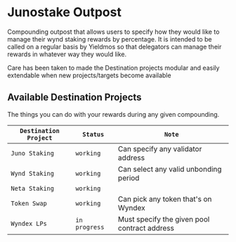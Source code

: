 # Junostake Outpost

Compounding outpost that allows users to specify how they would like to manage their wynd staking rewards by percentage. It is intended to be called on a regular basis by Yieldmos so that delegators can manage their rewards in whatever way they would like.

Care has been taken to made the Destination projects modular and easily extendable when new projects/targets become available

## Available Destination Projects

The things you can do with your rewards during any given compounding.

| `Destination Project` | `Status`      | `Note`                                       |
| --------------------- | ------------- | -------------------------------------------- |
| `Juno Staking`        | `working`     | Can specify any validator address            |
| `Wynd Staking`        | `working`     | Can select any valid unbonding period        |
| `Neta Staking`        | `working`     |                                              |
| `Token Swap`          | `working`     | Can pick any token that's on Wyndex          |
| `Wyndex LPs`          | `in progress` | Must specify the given pool contract address |

